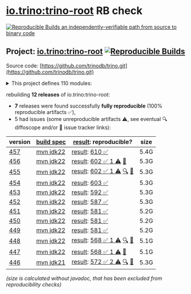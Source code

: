 [io.trino:trino-root](https://central.sonatype.com/artifact/io.trino/trino-root/versions) RB check
=======

[![Reproducible Builds](https://reproducible-builds.org/images/logos/rb.svg) an independently-verifiable path from source to binary code](https://reproducible-builds.org/)

## Project: [io.trino:trino-root](https://central.sonatype.com/artifact/io.trino/trino-root/versions) [![Reproducible Builds](https://img.shields.io/endpoint?url=https://raw.githubusercontent.com/jvm-repo-rebuild/reproducible-central/master/content/io/trino/badge.json)](https://github.com/jvm-repo-rebuild/reproducible-central/blob/master/content/io/trino/README.md)

Source code: [https://github.com/trinodb/trino.git](https://github.com/trinodb/trino.git)

<details><summary>This project defines 110 modules:</summary>

* [io.trino:trino-accumulo](https://central.sonatype.com/artifact/io.trino/trino-accumulo/overview)
* [io.trino:trino-accumulo-iterators](https://central.sonatype.com/artifact/io.trino/trino-accumulo-iterators/overview)
* [io.trino:trino-array](https://central.sonatype.com/artifact/io.trino/trino-array/overview)
* [io.trino:trino-atop](https://central.sonatype.com/artifact/io.trino/trino-atop/overview)
* [io.trino:trino-base-jdbc](https://central.sonatype.com/artifact/io.trino/trino-base-jdbc/overview)
* [io.trino:trino-benchmark-queries](https://central.sonatype.com/artifact/io.trino/trino-benchmark-queries/overview)
* [io.trino:trino-benchto-benchmarks](https://central.sonatype.com/artifact/io.trino/trino-benchto-benchmarks/overview)
* [io.trino:trino-bigquery](https://central.sonatype.com/artifact/io.trino/trino-bigquery/overview)
* [io.trino:trino-blackhole](https://central.sonatype.com/artifact/io.trino/trino-blackhole/overview)
* [io.trino:trino-cache](https://central.sonatype.com/artifact/io.trino/trino-cache/overview)
* [io.trino:trino-cassandra](https://central.sonatype.com/artifact/io.trino/trino-cassandra/overview)
* [io.trino:trino-cli](https://central.sonatype.com/artifact/io.trino/trino-cli/overview)
* [io.trino:trino-clickhouse](https://central.sonatype.com/artifact/io.trino/trino-clickhouse/overview)
* [io.trino:trino-client](https://central.sonatype.com/artifact/io.trino/trino-client/overview)
* [io.trino:trino-delta-lake](https://central.sonatype.com/artifact/io.trino/trino-delta-lake/overview)
* [io.trino:trino-docs](https://central.sonatype.com/artifact/io.trino/trino-docs/overview)
* [io.trino:trino-druid](https://central.sonatype.com/artifact/io.trino/trino-druid/overview)
* [io.trino:trino-elasticsearch](https://central.sonatype.com/artifact/io.trino/trino-elasticsearch/overview)
* [io.trino:trino-example-http](https://central.sonatype.com/artifact/io.trino/trino-example-http/overview)
* [io.trino:trino-example-jdbc](https://central.sonatype.com/artifact/io.trino/trino-example-jdbc/overview)
* [io.trino:trino-exasol](https://central.sonatype.com/artifact/io.trino/trino-exasol/overview)
* [io.trino:trino-exchange-filesystem](https://central.sonatype.com/artifact/io.trino/trino-exchange-filesystem/overview)
* [io.trino:trino-exchange-hdfs](https://central.sonatype.com/artifact/io.trino/trino-exchange-hdfs/overview)
* [io.trino:trino-faulttolerant-tests](https://central.sonatype.com/artifact/io.trino/trino-faulttolerant-tests/overview)
* [io.trino:trino-filesystem](https://central.sonatype.com/artifact/io.trino/trino-filesystem/overview)
* [io.trino:trino-filesystem-azure](https://central.sonatype.com/artifact/io.trino/trino-filesystem-azure/overview)
* [io.trino:trino-filesystem-cache-alluxio](https://central.sonatype.com/artifact/io.trino/trino-filesystem-cache-alluxio/overview)
* [io.trino:trino-filesystem-gcs](https://central.sonatype.com/artifact/io.trino/trino-filesystem-gcs/overview)
* [io.trino:trino-filesystem-manager](https://central.sonatype.com/artifact/io.trino/trino-filesystem-manager/overview)
* [io.trino:trino-filesystem-s3](https://central.sonatype.com/artifact/io.trino/trino-filesystem-s3/overview)
* [io.trino:trino-geospatial](https://central.sonatype.com/artifact/io.trino/trino-geospatial/overview)
* [io.trino:trino-geospatial-toolkit](https://central.sonatype.com/artifact/io.trino/trino-geospatial-toolkit/overview)
* [io.trino:trino-google-sheets](https://central.sonatype.com/artifact/io.trino/trino-google-sheets/overview)
* [io.trino:trino-grammar](https://central.sonatype.com/artifact/io.trino/trino-grammar/overview)
* [io.trino:trino-hdfs](https://central.sonatype.com/artifact/io.trino/trino-hdfs/overview)
* [io.trino:trino-hive](https://central.sonatype.com/artifact/io.trino/trino-hive/overview)
* [io.trino:trino-hive-formats](https://central.sonatype.com/artifact/io.trino/trino-hive-formats/overview)
* [io.trino:trino-http-event-listener](https://central.sonatype.com/artifact/io.trino/trino-http-event-listener/overview)
* [io.trino:trino-http-server-event-listener](https://central.sonatype.com/artifact/io.trino/trino-http-server-event-listener/overview)
* [io.trino:trino-hudi](https://central.sonatype.com/artifact/io.trino/trino-hudi/overview)
* [io.trino:trino-iceberg](https://central.sonatype.com/artifact/io.trino/trino-iceberg/overview)
* [io.trino:trino-ignite](https://central.sonatype.com/artifact/io.trino/trino-ignite/overview)
* [io.trino:trino-jdbc](https://central.sonatype.com/artifact/io.trino/trino-jdbc/overview)
* [io.trino:trino-jmx](https://central.sonatype.com/artifact/io.trino/trino-jmx/overview)
* [io.trino:trino-kafka](https://central.sonatype.com/artifact/io.trino/trino-kafka/overview)
* [io.trino:trino-kafka-event-listener](https://central.sonatype.com/artifact/io.trino/trino-kafka-event-listener/overview)
* [io.trino:trino-kinesis](https://central.sonatype.com/artifact/io.trino/trino-kinesis/overview)
* [io.trino:trino-kudu](https://central.sonatype.com/artifact/io.trino/trino-kudu/overview)
* [io.trino:trino-local-file](https://central.sonatype.com/artifact/io.trino/trino-local-file/overview)
* [io.trino:trino-main](https://central.sonatype.com/artifact/io.trino/trino-main/overview)
* [io.trino:trino-mariadb](https://central.sonatype.com/artifact/io.trino/trino-mariadb/overview)
* [io.trino:trino-matching](https://central.sonatype.com/artifact/io.trino/trino-matching/overview)
* [io.trino:trino-memory](https://central.sonatype.com/artifact/io.trino/trino-memory/overview)
* [io.trino:trino-memory-context](https://central.sonatype.com/artifact/io.trino/trino-memory-context/overview)
* [io.trino:trino-metastore](https://central.sonatype.com/artifact/io.trino/trino-metastore/overview)
* [io.trino:trino-ml](https://central.sonatype.com/artifact/io.trino/trino-ml/overview)
* [io.trino:trino-mongodb](https://central.sonatype.com/artifact/io.trino/trino-mongodb/overview)
* [io.trino:trino-mysql](https://central.sonatype.com/artifact/io.trino/trino-mysql/overview)
* [io.trino:trino-mysql-event-listener](https://central.sonatype.com/artifact/io.trino/trino-mysql-event-listener/overview)
* [io.trino:trino-opa](https://central.sonatype.com/artifact/io.trino/trino-opa/overview)
* [io.trino:trino-openlineage](https://central.sonatype.com/artifact/io.trino/trino-openlineage/overview)
* [io.trino:trino-opensearch](https://central.sonatype.com/artifact/io.trino/trino-opensearch/overview)
* [io.trino:trino-oracle](https://central.sonatype.com/artifact/io.trino/trino-oracle/overview)
* [io.trino:trino-orc](https://central.sonatype.com/artifact/io.trino/trino-orc/overview)
* [io.trino:trino-parquet](https://central.sonatype.com/artifact/io.trino/trino-parquet/overview)
* [io.trino:trino-parser](https://central.sonatype.com/artifact/io.trino/trino-parser/overview)
* [io.trino:trino-password-authenticators](https://central.sonatype.com/artifact/io.trino/trino-password-authenticators/overview)
* [io.trino:trino-phoenix5](https://central.sonatype.com/artifact/io.trino/trino-phoenix5/overview)
* [io.trino:trino-phoenix5-patched](https://central.sonatype.com/artifact/io.trino/trino-phoenix5-patched/overview)
* [io.trino:trino-pinot](https://central.sonatype.com/artifact/io.trino/trino-pinot/overview)
* [io.trino:trino-plugin-reader](https://central.sonatype.com/artifact/io.trino/trino-plugin-reader/overview)
* [io.trino:trino-plugin-toolkit](https://central.sonatype.com/artifact/io.trino/trino-plugin-toolkit/overview)
* [io.trino:trino-postgresql](https://central.sonatype.com/artifact/io.trino/trino-postgresql/overview)
* [io.trino:trino-product-tests](https://central.sonatype.com/artifact/io.trino/trino-product-tests/overview)
* [io.trino:trino-product-tests-groups](https://central.sonatype.com/artifact/io.trino/trino-product-tests-groups/overview)
* [io.trino:trino-product-tests-launcher](https://central.sonatype.com/artifact/io.trino/trino-product-tests-launcher/overview)
* [io.trino:trino-prometheus](https://central.sonatype.com/artifact/io.trino/trino-prometheus/overview)
* [io.trino:trino-proxy](https://central.sonatype.com/artifact/io.trino/trino-proxy/overview)
* [io.trino:trino-raptor-legacy](https://central.sonatype.com/artifact/io.trino/trino-raptor-legacy/overview)
* [io.trino:trino-record-decoder](https://central.sonatype.com/artifact/io.trino/trino-record-decoder/overview)
* [io.trino:trino-redis](https://central.sonatype.com/artifact/io.trino/trino-redis/overview)
* [io.trino:trino-redshift](https://central.sonatype.com/artifact/io.trino/trino-redshift/overview)
* [io.trino:trino-resource-group-managers](https://central.sonatype.com/artifact/io.trino/trino-resource-group-managers/overview)
* [io.trino:trino-root](https://central.sonatype.com/artifact/io.trino/trino-root/overview)
* [io.trino:trino-server](https://central.sonatype.com/artifact/io.trino/trino-server/overview)
* [io.trino:trino-server-dev](https://central.sonatype.com/artifact/io.trino/trino-server-dev/overview)
* [io.trino:trino-server-main](https://central.sonatype.com/artifact/io.trino/trino-server-main/overview)
* [io.trino:trino-server-rpm](https://central.sonatype.com/artifact/io.trino/trino-server-rpm/overview)
* [io.trino:trino-session-property-managers](https://central.sonatype.com/artifact/io.trino/trino-session-property-managers/overview)
* [io.trino:trino-singlestore](https://central.sonatype.com/artifact/io.trino/trino-singlestore/overview)
* [io.trino:trino-snowflake](https://central.sonatype.com/artifact/io.trino/trino-snowflake/overview)
* [io.trino:trino-spi](https://central.sonatype.com/artifact/io.trino/trino-spi/overview)
* [io.trino:trino-spooling-filesystem](https://central.sonatype.com/artifact/io.trino/trino-spooling-filesystem/overview)
* [io.trino:trino-sqlserver](https://central.sonatype.com/artifact/io.trino/trino-sqlserver/overview)
* [io.trino:trino-teradata-functions](https://central.sonatype.com/artifact/io.trino/trino-teradata-functions/overview)
* [io.trino:trino-test-jdbc-compatibility-old-driver](https://central.sonatype.com/artifact/io.trino/trino-test-jdbc-compatibility-old-driver/overview)
* [io.trino:trino-test-jdbc-compatibility-old-server](https://central.sonatype.com/artifact/io.trino/trino-test-jdbc-compatibility-old-server/overview)
* [io.trino:trino-testing](https://central.sonatype.com/artifact/io.trino/trino-testing/overview)
* [io.trino:trino-testing-containers](https://central.sonatype.com/artifact/io.trino/trino-testing-containers/overview)
* [io.trino:trino-testing-kafka](https://central.sonatype.com/artifact/io.trino/trino-testing-kafka/overview)
* [io.trino:trino-testing-resources](https://central.sonatype.com/artifact/io.trino/trino-testing-resources/overview)
* [io.trino:trino-testing-services](https://central.sonatype.com/artifact/io.trino/trino-testing-services/overview)
* [io.trino:trino-tests](https://central.sonatype.com/artifact/io.trino/trino-tests/overview)
* [io.trino:trino-thrift](https://central.sonatype.com/artifact/io.trino/trino-thrift/overview)
* [io.trino:trino-thrift-api](https://central.sonatype.com/artifact/io.trino/trino-thrift-api/overview)
* [io.trino:trino-thrift-testing-server](https://central.sonatype.com/artifact/io.trino/trino-thrift-testing-server/overview)
* [io.trino:trino-tpcds](https://central.sonatype.com/artifact/io.trino/trino-tpcds/overview)
* [io.trino:trino-tpch](https://central.sonatype.com/artifact/io.trino/trino-tpch/overview)
* [io.trino:trino-verifier](https://central.sonatype.com/artifact/io.trino/trino-verifier/overview)
* [io.trino:trino-web-ui](https://central.sonatype.com/artifact/io.trino/trino-web-ui/overview)
</details>

rebuilding **12 releases** of io.trino:trino-root:
- **7** releases were found successfully **fully reproducible** (100% reproducible artifacts :white_check_mark:),
- 5 had issues (some unreproducible artifacts :warning:, see eventual :mag: diffoscope and/or :memo: issue tracker links):

| version | [build spec](/BUILDSPEC.md) | [result](https://reproducible-builds.org/docs/jvm/): reproducible? | size |
| -- | --------- | ------ | -- |
| [457](https://central.sonatype.com/artifact/io.trino/trino-root/457/pom) | [mvn jdk22](trino-457.buildspec) | [result](trino-root-457.buildinfo): [610 :white_check_mark: ](trino-root-457.buildcompare) | 5.4G |
| [456](https://central.sonatype.com/artifact/io.trino/trino-root/456/pom) | [mvn jdk22](trino-456.buildspec) | [result](trino-root-456.buildinfo): [602 :white_check_mark:  1 :warning:](trino-root-456.buildcompare) [:memo:](https://github.com/trinodb/trino/issues/23187) | 5.3G |
| [455](https://central.sonatype.com/artifact/io.trino/trino-root/455/pom) | [mvn jdk22](trino-455.buildspec) | [result](trino-root-455.buildinfo): [602 :white_check_mark:  1 :warning:](trino-root-455.buildcompare) [:mag:](trino-root-455.diffoscope) [:memo:](https://github.com/trinodb/trino/issues/23187) | 5.3G |
| [454](https://central.sonatype.com/artifact/io.trino/trino-root/454/pom) | [mvn jdk22](trino-454.buildspec) | [result](trino-root-454.buildinfo): [603 :white_check_mark: ](trino-root-454.buildcompare) | 5.3G |
| [453](https://central.sonatype.com/artifact/io.trino/trino-root/453/pom) | [mvn jdk22](trino-453.buildspec) | [result](trino-root-453.buildinfo): [592 :white_check_mark: ](trino-root-453.buildcompare) | 5.3G |
| [452](https://central.sonatype.com/artifact/io.trino/trino-root/452/pom) | [mvn jdk22](trino-452.buildspec) | [result](trino-root-452.buildinfo): [587 :white_check_mark: ](trino-root-452.buildcompare) | 5.3G |
| [451](https://central.sonatype.com/artifact/io.trino/trino-root/451/pom) | [mvn jdk22](trino-451.buildspec) | [result](trino-root-451.buildinfo): [581 :white_check_mark: ](trino-root-451.buildcompare) | 5.2G |
| [450](https://central.sonatype.com/artifact/io.trino/trino-root/450/pom) | [mvn jdk22](trino-450.buildspec) | [result](trino-root-450.buildinfo): [581 :white_check_mark: ](trino-root-450.buildcompare) | 5.2G |
| [449](https://central.sonatype.com/artifact/io.trino/trino-root/449/pom) | [mvn jdk22](trino-449.buildspec) | [result](trino-root-449.buildinfo): [581 :white_check_mark: ](trino-root-449.buildcompare) | 5.2G |
| [448](https://central.sonatype.com/artifact/io.trino/trino-root/448/pom) | [mvn jdk22](trino-448.buildspec) | [result](trino-root-448.buildinfo): [568 :white_check_mark:  1 :warning:](trino-root-448.buildcompare) [:mag:](trino-root-448.diffoscope) [:memo:](https://github.com/trinodb/trino/pull/22135) | 5.1G |
| [447](https://central.sonatype.com/artifact/io.trino/trino-root/447/pom) | [mvn jdk22](trino-447.buildspec) | [result](trino-root-447.buildinfo): [568 :white_check_mark:  1 :warning:](trino-root-447.buildcompare) [:memo:](https://github.com/trinodb/trino/pull/21733) | 5.1G |
| [446](https://central.sonatype.com/artifact/io.trino/trino-root/446/pom) | [mvn jdk21](trino-446.buildspec) | [result](trino-root-446.buildinfo): [572 :white_check_mark:  2 :warning:](trino-root-446.buildcompare) [:mag:](trino-root-446.diffoscope) [:memo:](https://github.com/trinodb/trino/pull/21733) | 5.3G |

<i>(size is calculated without javadoc, that has been excluded from reproducibility checks)</i>

